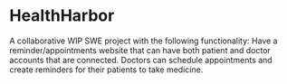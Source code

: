 # HealthHarbor
A collaborative WIP SWE project with the following functionality: Have a reminder/appointments website that can have both patient and doctor accounts that are connected. Doctors can schedule appointments and create reminders for their patients to take medicine.
